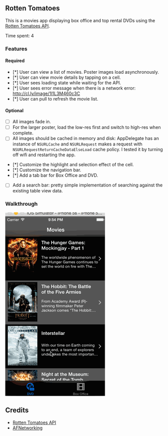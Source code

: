 ## Rotten Tomatoes

This is a movies app displaying box office and top rental DVDs using the [Rotten Tomatoes API](http://developer.rottentomatoes.com/docs/read/JSON).

Time spent: 4

### Features

#### Required

- [*] User can view a list of movies. Poster images load asynchronously.
- [*] User can view movie details by tapping on a cell.
- [*] User sees loading state while waiting for the API.
- [*] User sees error message when there is a network error: http://cl.ly/image/1l1L3M460c3C
- [*] User can pull to refresh the movie list.

#### Optional

- [ ] All images fade in.
- [ ] For the larger poster, load the low-res first and switch to high-res when complete.
- [ ] All images should be cached in memory and disk: AppDelegate has an instance of `NSURLCache` and `NSURLRequest` makes a request with `NSURLRequestReturnCacheDataElseLoad` cache policy. I tested it by turning off wifi and restarting the app.
- [*] Customize the highlight and selection effect of the cell.
- [*] Customize the navigation bar.
- [*] Add a tab bar for Box Office and DVD.
- [ ] Add a search bar: pretty simple implementation of searching against the existing table view data.

### Walkthrough
![Video Walkthrough](video.gif)

Credits
---------
* [Rotten Tomatoes API](http://developer.rottentomatoes.com/docs/read/JSON)
* [AFNetworking](https://github.com/AFNetworking/AFNetworking)
